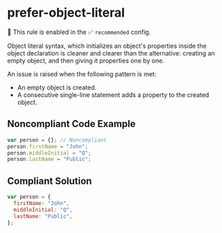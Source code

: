 # prefer-object-literal

💼 This rule is enabled in the ✅ `recommended` config.

<!-- end auto-generated rule header -->

Object literal syntax, which initializes an object's properties inside the object declaration is cleaner and clearer than the alternative: creating an empty object, and then giving it properties one by one.

An issue is raised when the following pattern is met:

* An empty object is created.
* A consecutive single-line statement adds a property to the created object.

## Noncompliant Code Example

```javascript
var person = {}; // Noncompliant
person.firstName = "John";
person.middleInitial = "Q";
person.lastName = "Public";
```

## Compliant Solution

```javascript
var person = {
  firstName: "John",
  middleInitial: "Q",
  lastName: "Public",
};
```
